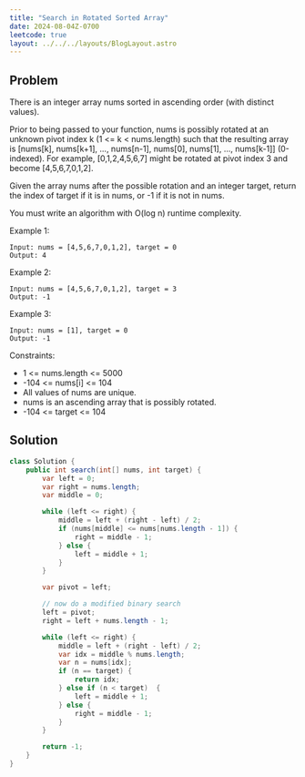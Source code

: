 ```yaml
---
title: "Search in Rotated Sorted Array"
date: 2024-08-04Z-0700
leetcode: true
layout: ../../../layouts/BlogLayout.astro
---
```


## Problem

There is an integer array nums sorted in ascending order (with distinct values).

Prior to being passed to your function, nums is possibly rotated at an unknown pivot index k (1 <= k < nums.length) such that the resulting array is [nums[k], nums[k+1], ..., nums[n-1], nums[0], nums[1], ..., nums[k-1]] (0-indexed). For example, [0,1,2,4,5,6,7] might be rotated at pivot index 3 and become [4,5,6,7,0,1,2].

Given the array nums after the possible rotation and an integer target, return the index of target if it is in nums, or -1 if it is not in nums.

You must write an algorithm with O(log n) runtime complexity.

Example 1:

```text
Input: nums = [4,5,6,7,0,1,2], target = 0
Output: 4
```

Example 2:

```text
Input: nums = [4,5,6,7,0,1,2], target = 3
Output: -1
```

Example 3:

```text
Input: nums = [1], target = 0
Output: -1
```

Constraints:

- 1 <= nums.length <= 5000
- -104 <= nums[i] <= 104
- All values of nums are unique.
- nums is an ascending array that is possibly rotated.
- -104 <= target <= 104

## Solution

```java
class Solution {
    public int search(int[] nums, int target) {
        var left = 0;
        var right = nums.length;
        var middle = 0;

        while (left <= right) {
            middle = left + (right - left) / 2;
            if (nums[middle] <= nums[nums.length - 1]) {
                right = middle - 1;
            } else {
                left = middle + 1;
            }
        }

        var pivot = left;

        // now do a modified binary search
        left = pivot;
        right = left + nums.length - 1;

        while (left <= right) {
            middle = left + (right - left) / 2;
            var idx = middle % nums.length;
            var n = nums[idx];
            if (n == target) {
                return idx;
            } else if (n < target)  {
                left = middle + 1;
            } else {
                right = middle - 1;
            }
        }

        return -1;
    }
}
```
